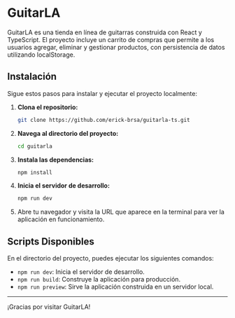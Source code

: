 # GuitarLA

GuitarLA es una tienda en línea de guitarras construida con React y TypeScript. El proyecto incluye un carrito de compras que permite a los usuarios agregar, eliminar y gestionar productos, con persistencia de datos utilizando localStorage.

## Instalación

Sigue estos pasos para instalar y ejecutar el proyecto localmente:

1. **Clona el repositorio:**

    ```bash
    git clone https://github.com/erick-brsa/guitarla-ts.git
    ```

2. **Navega al directorio del proyecto:**

    ```bash
    cd guitarla
    ```

3. **Instala las dependencias:**

    ```bash
    npm install
    ```

4. **Inicia el servidor de desarrollo:**

    ```bash
    npm run dev
    ```

5. Abre tu navegador y visita la URL que aparece en la terminal para ver la aplicación en funcionamiento.

## Scripts Disponibles

En el directorio del proyecto, puedes ejecutar los siguientes comandos:

- `npm run dev`: Inicia el servidor de desarrollo.
- `npm run build`: Construye la aplicación para producción.
- `npm run preview`: Sirve la aplicación construida en un servidor local.

---

¡Gracias por visitar GuitarLA! 